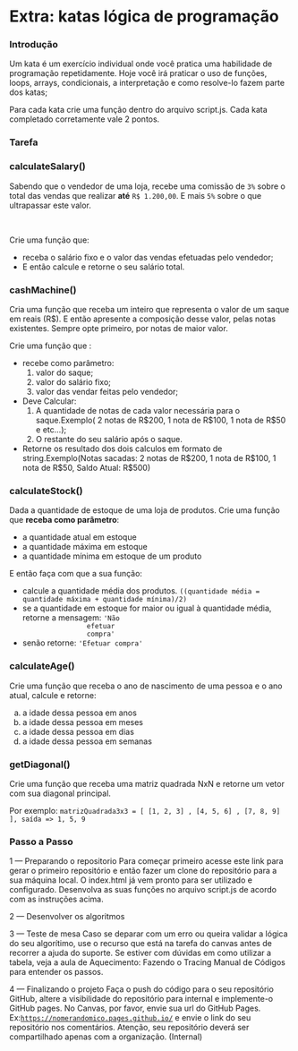 # Extra: katas lógica de programação
### Introdução
Um kata é um exercício individual onde você pratica uma habilidade de programação repetidamente. Hoje você irá praticar o uso de funções, loops, arrays, condicionais, a interpretação e como resolve-lo fazem parte dos katas;

Para cada kata crie uma função dentro do arquivo script.js. Cada kata completado corretamente vale 2 pontos.

### Tarefa

<h3>calculateSalary()</h3>
<p>Sabendo que o vendedor de uma loja, recebe uma comissão de <code>3%</code> sobre
    o total das vendas que realizar <strong>até</strong> <code>R$ 1.200,00</code>. E mais
    <code>5%</code> sobre o que
    ultrapassar este valor.
</p>
<br>
<p>Crie uma função que:
<ul>
    <li> receba o salário fixo e o valor das vendas efetuadas
        pelo
        vendedor;</li>
    <li>E então calcule e retorne o seu salário total.</li>
</ul>
</p>

<h3>cashMachine()</h3>
<p>
    Cria uma função que receba um inteiro que representa o valor de um saque em reais (R$). E então apresente a composição desse valor, pelas notas existentes. Sempre opte primeiro, por notas de maior valor.
</p>
<p>

</p>
<div>
    <p>
        Crie uma função que :
    </p>
    <ul>
        <li>recebe como parâmetro:
            <ol>
                <li>valor do saque;</li>
                <li>valor do salário fixo;</li>
                <li>valor das vendar feitas pelo vendedor;</li>
            </ol>
        </li>
        <li>Deve Calcular:
            <ol>
                <li>A quantidade de notas de cada valor necessária para o saque.Exemplo( 2 notas de R$200, 1 nota de                        R$100, 1 nota de R$50 e etc...);</li>
                <li>O restante do seu salário após o saque.</li>
            </ol>
        </li>
        <li>Retorne os resultado dos dois calculos em formato de string.Exemplo(Notas sacadas: 2 notas de R$200, 1 nota         de R$100, 1 nota de R$50, Saldo Atual: R$500)</li>
    </ul>

</div>
<h3>calculateStock()</h3>
<p>Dada a quantidade de estoque de uma loja de produtos. Crie uma função que <strong>receba como parâmetro</strong>:
</p>
<ul>
    <li>a quantidade atual em estoque</li>
    <li>a quantidade máxima em estoque</li>
    <li>a quantidade mínima em estoque de um produto</li>
</ul>
<p>E então faça com que a sua função:</p>
<ul>
    <li>calcule a quantidade média dos produtos.
        <code>((quantidade média = quantidade máxima + quantidade mínima)/2)</code>
    </li>
    <li>se a quantidade em estoque for maior ou igual à quantidade média, retorne a mensagem: <code>'Não
                efetuar
                compra'</code></li>
    <li>senão retorne: <code>'Efetuar compra'</code></li>
</ul>
<section class="container">
<h3>calculateAge()</h3>
<p>
    Crie uma função que receba o ano de nascimento de uma
    pessoa e o ano
    atual, calcule e
    retorne:
</p>
<ol type="a">
    <li>a idade dessa pessoa em anos</li>
    <li>a idade dessa pessoa em meses</li>
    <li>a idade dessa pessoa em dias</li>
    <li>a idade dessa pessoa em semanas</li>
  </ol>
<h3>getDiagonal()</h3>
<p>
    Crie uma função que receba uma matriz quadrada NxN e
    retorne um vetor com
    sua diagonal
    principal.
</p>
<p>
    Por exemplo:
    <code>matrizQuadrada3x3 = [ [1, 2, 3] , [4, 5, 6] , [7, 8, 9] ], saída => 1, 5, 9</code>
</p>

### Passo a Passo
1 — Preparando o repositorio
Para começar primeiro acesse este link para gerar o primeiro repositório e então fazer um clone do repositório para a sua máquina local. O index.html já vem pronto para ser utilizado e configurado. Desenvolva as suas funções no arquivo script.js de acordo com as instruções acima.

2 — Desenvolver os algoritmos

3 — Teste de mesa
Caso se deparar com um erro ou queira validar a lógica do seu algorítimo, use o recurso que está na tarefa do canvas antes de recorrer a ajuda do suporte. Se estiver com dúvidas em como utilizar a tabela, veja a aula de Aquecimento: Fazendo o Tracing Manual de Códigos para entender os passos.

4 — Finalizando o projeto
Faça o push do código para o seu repositório GitHub, altere a visibilidade do repositório para internal e implemente-o GitHub pages. No Canvas, por favor, envie sua url do GitHub Pages. Ex:<code>https://nomerandomico.pages.github.io/</code> e envie o link do seu repositório nos comentários. Atenção, seu repositório deverá ser compartilhado apenas com a organização. (Internal)
